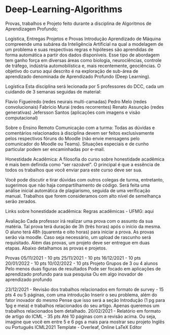 # Deep-Learning-Algorithms
Provas, trabalhos e Projeto feito durante a disciplina de Algoritmos de Aprendizagem Profundo;

Logística, Entregas Projetos e Provas
Introdução
Aprendizado de Máquina compreende uma subárea da Inteligência Artificial na qual a modelagem de um problema e suas respectivas regras e hipóteses são aprendidas de forma automática a partir dos dados disponíveis. Esse tipo de abordagem tem ganho força em diversas áreas como biologia, neurociências, controle de tráfego, indústria automobilística e, mais recentemente, geociências. O objetivo do curso aqui descrito é na exploração de sub-área de aprendizado denominada de Aprendizado Profundo (Deep Learning).

Logística
Esta disciplina será lecionada por 5 professores do DCC, cada um cuidando de 3 semanas seguidas de material:

Flavio Figueiredo (redes neurais multi-camadas)
Pedro Melo (redes convolucionais)
Fabrício Murai (redes recorrentes)
Renato Assunção (redes generativas)
Jefersson Santos (aplicações com imagens e visão computacional)

Sobre o Ensino Remoto
Comunicação com a turma: Todas as dúvidas e comentários relacionados à disciplina devem ser feitos exclusivamente pelos respectivos fóruns do Moodle (não envie mensagens pelo comunicador do Moodle ou Teams). Situações especiais e de cunho particular podem ser encaminhadas por e-mail.

Honestidade Acadêmica: A filosofia do curso sobre honestidade acadêmica é mais bem definida como "ser razoável". O principal é que a essência de todos os trabalhos que você enviar para este curso deve ser sua.

Você pode discutir e tirar dúvidas com outros colegas de turma, entretanto, sugerimos que não haja compartilhamento de código. Será feita uma análise inicial automática de plagiarismo, seguida de uma verificação manual. Trabalhos que forem consideramos com alto nível de semelhança serão zerados.

Links sobre honestidade acadêmica: Regras acadêmicas - UFMG: aqui

Avaliação
Cada professor irá realizar uma prova com o assunto da sua matéria. Tal prova terá duração de 3h (três horas) após o início da mesma. O aluno terá 48h (quarenta e oito horas) para iniciar a prova. As provas serão via moodle. Caso seja necessário, um upload de rascunho será requisitado. Além das provas, um projeto deve ser entregue em duas etapas. Abaixo detalhamos as provas e projetos. 

Provas
05/11/2021 - 10 pts
25/11/2021 - 10 pts
16/12/2021 - 10 pts
20/01/2022 - 10 pts
10/02/2022 - 10 pts
Projeto
Grupos de 3 ou 4 alunos
Pelo menos duas figuras de resultados
Pode ser focado em aplicações de aprendizado profundo para sua pesquisa
Ou em algo inovador de aprendizado profundo

23/12/2021 - Revisão dos trabalhos relacionados em formato de survey - 15 pts
4 ou 5 páginas, com uma introdução
Inserir o seu problema, além do fator inovador do mesmo
Pense que isso será a seção Introdução (1 pg para 1pg e meia) e trabalhos relacionados do seu artigo. Apenas queremos um trabalhos relacionados bem detalhado.
20/02/2021 - Relatório em formato de artigo do ICML - 35 pts
Até 10 páginas com a revisão acima. Ou seja, imagine que você em entre 5 e 6 pgs a mais para mostrar seu projeto
Inglês ou Português
ICML2021 Template - Overleaf, Online LaTeX Editor
